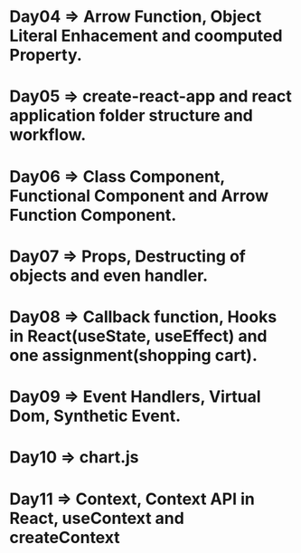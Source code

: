 # Day04 => Arrow Function, Object Literal Enhacement and coomputed Property.
# Day05 => create-react-app and react application folder structure and workflow.
# Day06 => Class Component, Functional Component and Arrow Function Component.
# Day07 => Props, Destructing of objects and even handler.
# Day08 => Callback function, Hooks in React(useState, useEffect) and one assignment(shopping cart).
# Day09 => Event Handlers, Virtual Dom, Synthetic Event.
# Day10 => chart.js
# Day11 => Context, Context API in React, useContext and createContext
